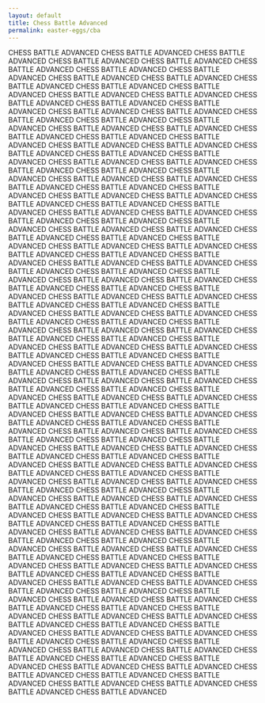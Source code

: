 ```yaml
---
layout: default
title: Chess Battle Advanced
permalink: easter-eggs/cba
---
```


CHESS BATTLE ADVANCED CHESS BATTLE ADVANCED CHESS BATTLE ADVANCED CHESS BATTLE ADVANCED CHESS BATTLE ADVANCED CHESS BATTLE ADVANCED CHESS BATTLE ADVANCED CHESS BATTLE ADVANCED CHESS BATTLE ADVANCED CHESS BATTLE ADVANCED CHESS BATTLE ADVANCED CHESS BATTLE ADVANCED CHESS BATTLE ADVANCED CHESS BATTLE ADVANCED CHESS BATTLE ADVANCED CHESS BATTLE ADVANCED CHESS BATTLE ADVANCED CHESS BATTLE ADVANCED CHESS BATTLE ADVANCED CHESS BATTLE ADVANCED CHESS BATTLE ADVANCED CHESS BATTLE ADVANCED CHESS BATTLE ADVANCED CHESS BATTLE ADVANCED CHESS BATTLE ADVANCED CHESS BATTLE ADVANCED CHESS BATTLE ADVANCED CHESS BATTLE ADVANCED CHESS BATTLE ADVANCED CHESS BATTLE ADVANCED CHESS BATTLE ADVANCED CHESS BATTLE ADVANCED CHESS BATTLE ADVANCED CHESS BATTLE ADVANCED CHESS BATTLE ADVANCED CHESS BATTLE ADVANCED CHESS BATTLE ADVANCED CHESS BATTLE ADVANCED CHESS BATTLE ADVANCED CHESS BATTLE ADVANCED CHESS BATTLE ADVANCED CHESS BATTLE ADVANCED CHESS BATTLE ADVANCED CHESS BATTLE ADVANCED CHESS BATTLE ADVANCED CHESS BATTLE ADVANCED CHESS BATTLE ADVANCED CHESS BATTLE ADVANCED CHESS BATTLE ADVANCED CHESS BATTLE ADVANCED CHESS BATTLE ADVANCED CHESS BATTLE ADVANCED CHESS BATTLE ADVANCED CHESS BATTLE ADVANCED CHESS BATTLE ADVANCED CHESS BATTLE ADVANCED CHESS BATTLE ADVANCED CHESS BATTLE ADVANCED CHESS BATTLE ADVANCED CHESS BATTLE ADVANCED CHESS BATTLE ADVANCED CHESS BATTLE ADVANCED CHESS BATTLE ADVANCED CHESS BATTLE ADVANCED CHESS BATTLE ADVANCED CHESS BATTLE ADVANCED CHESS BATTLE ADVANCED CHESS BATTLE ADVANCED CHESS BATTLE ADVANCED CHESS BATTLE ADVANCED CHESS BATTLE ADVANCED CHESS BATTLE ADVANCED CHESS BATTLE ADVANCED CHESS BATTLE ADVANCED CHESS BATTLE ADVANCED CHESS BATTLE ADVANCED CHESS BATTLE ADVANCED CHESS BATTLE ADVANCED CHESS BATTLE ADVANCED CHESS BATTLE ADVANCED CHESS BATTLE ADVANCED CHESS BATTLE ADVANCED CHESS BATTLE ADVANCED CHESS BATTLE ADVANCED CHESS BATTLE ADVANCED CHESS BATTLE ADVANCED CHESS BATTLE ADVANCED CHESS BATTLE ADVANCED CHESS BATTLE ADVANCED CHESS BATTLE ADVANCED CHESS BATTLE ADVANCED CHESS BATTLE ADVANCED CHESS BATTLE ADVANCED CHESS BATTLE ADVANCED CHESS BATTLE ADVANCED CHESS BATTLE ADVANCED CHESS BATTLE ADVANCED CHESS BATTLE ADVANCED CHESS BATTLE ADVANCED CHESS BATTLE ADVANCED CHESS BATTLE ADVANCED CHESS BATTLE ADVANCED CHESS BATTLE ADVANCED CHESS BATTLE ADVANCED CHESS BATTLE ADVANCED CHESS BATTLE ADVANCED CHESS BATTLE ADVANCED CHESS BATTLE ADVANCED CHESS BATTLE ADVANCED CHESS BATTLE ADVANCED CHESS BATTLE ADVANCED CHESS BATTLE ADVANCED CHESS BATTLE ADVANCED CHESS BATTLE ADVANCED CHESS BATTLE ADVANCED CHESS BATTLE ADVANCED CHESS BATTLE ADVANCED CHESS BATTLE ADVANCED CHESS BATTLE ADVANCED CHESS BATTLE ADVANCED CHESS BATTLE ADVANCED CHESS BATTLE ADVANCED CHESS BATTLE ADVANCED CHESS BATTLE ADVANCED CHESS BATTLE ADVANCED CHESS BATTLE ADVANCED CHESS BATTLE ADVANCED CHESS BATTLE ADVANCED CHESS BATTLE ADVANCED CHESS BATTLE ADVANCED CHESS BATTLE ADVANCED CHESS BATTLE ADVANCED CHESS BATTLE ADVANCED CHESS BATTLE ADVANCED CHESS BATTLE ADVANCED CHESS BATTLE ADVANCED CHESS BATTLE ADVANCED CHESS BATTLE ADVANCED CHESS BATTLE ADVANCED CHESS BATTLE ADVANCED CHESS BATTLE ADVANCED CHESS BATTLE ADVANCED CHESS BATTLE ADVANCED CHESS BATTLE ADVANCED CHESS BATTLE ADVANCED CHESS BATTLE ADVANCED CHESS BATTLE ADVANCED CHESS BATTLE ADVANCED CHESS BATTLE ADVANCED CHESS BATTLE ADVANCED CHESS BATTLE ADVANCED CHESS BATTLE ADVANCED CHESS BATTLE ADVANCED CHESS BATTLE ADVANCED CHESS BATTLE ADVANCED CHESS BATTLE ADVANCED CHESS BATTLE ADVANCED CHESS BATTLE ADVANCED CHESS BATTLE ADVANCED CHESS BATTLE ADVANCED CHESS BATTLE ADVANCED CHESS BATTLE ADVANCED CHESS BATTLE ADVANCED CHESS BATTLE ADVANCED CHESS BATTLE ADVANCED CHESS BATTLE ADVANCED CHESS BATTLE ADVANCED CHESS BATTLE ADVANCED CHESS BATTLE ADVANCED CHESS BATTLE ADVANCED CHESS BATTLE ADVANCED CHESS BATTLE ADVANCED CHESS BATTLE ADVANCED CHESS BATTLE ADVANCED CHESS BATTLE ADVANCED CHESS BATTLE ADVANCED CHESS BATTLE ADVANCED CHESS BATTLE ADVANCED CHESS BATTLE ADVANCED CHESS BATTLE ADVANCED CHESS BATTLE ADVANCED CHESS BATTLE ADVANCED CHESS BATTLE ADVANCED CHESS BATTLE ADVANCED CHESS BATTLE ADVANCED CHESS BATTLE ADVANCED CHESS BATTLE ADVANCED CHESS BATTLE ADVANCED CHESS BATTLE ADVANCED CHESS BATTLE ADVANCED CHESS BATTLE ADVANCED CHESS BATTLE ADVANCED
